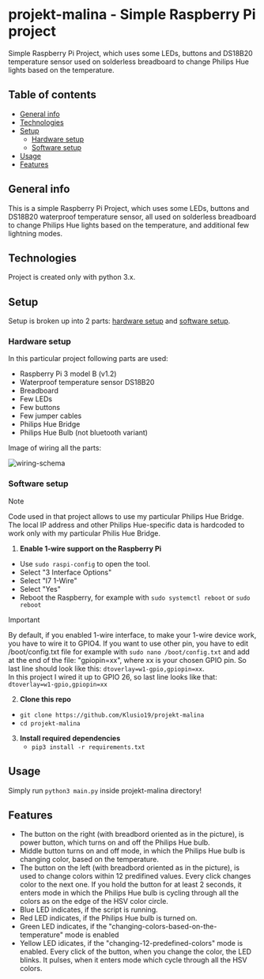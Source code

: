 # projekt-malina - Simple Raspberry Pi project
Simple Raspberry Pi Project, which uses some LEDs, buttons and DS18B20 temperature sensor used on solderless breadboard to change Philips Hue lights based on the temperature.

## Table of contents
* [General info](#general-info)
* [Technologies](#technologies)
* [Setup](#setup)
  * [Hardware setup](#hardware-setup)
  * [Software setup](#software-setup)
* [Usage](#usage)
* [Features](#features)

## General info
This is a simple Raspberry Pi Project, which uses some LEDs, buttons and DS18B20 waterproof temperature sensor, all used on solderless breadboard to change Philips Hue lights based on the temperature, and additional few lightning modes.

## Technologies
Project is created only with python 3.x.

## Setup
Setup is broken up into 2 parts: [hardware setup](#hardware-setup) and [software setup](#software-setup).

### Hardware setup
In this particular project following parts are used:
* Raspberry Pi 3 model B (v1.2)
* Waterproof temperature sensor DS18B20
* Breadboard
* Few LEDs
* Few buttons
* Few jumper cables
* Philips Hue Bridge
* Philips Hue Bulb (not bluetooth variant)

Image of wiring all the parts:

![wiring-schema](https://github.com/Klusio19/projekt-malina/assets/96704102/50f5343e-3722-417f-9533-195223ce88eb)

### Software setup
> [!NOTE]  
> Code used in that project allows to use my particular Philips Hue Bridge. The local IP address and other Philips Hue-specific data is hardcoded to work only with my particular Philis Hue Bridge.
1. **Enable 1-wire support on the Raspberry Pi**
  + Use `sudo raspi-config` to open the tool.
  + Select "3 Interface Options"
  + Select "I7 1-Wire"
  + Select "Yes"
  + Reboot the Raspberry, for example with `sudo systemctl reboot` or `sudo reboot`
> [!IMPORTANT]
> By default, if you enabled 1-wire interface, to make your 1-wire device work, you have to wire it to GPIO4. If you want to use other pin, you have to edit /boot/config.txt file for example with `sudo nano /boot/config.txt` and add at the end of the file: "gpiopin=xx", where xx is your chosen GPIO pin. So last line should look like this: `dtoverlay=w1-gpio,gpiopin=xx`.\
> In this project I wired it up to GPIO 26, so last line looks like that: `dtoverlay=w1-gpio,gpiopin=xx`
2. **Clone this repo**
  + `git clone https://github.com/Klusio19/projekt-malina`
  + `cd projekt-malina`
3. **Install required dependencies**
    + `pip3 install -r requirements.txt`

## Usage
Simply run `python3 main.py` inside projekt-malina directory!

## Features
+ The button on the right (with breadbord oriented as in the picture), is power button, which turns on and off the Philips Hue bulb.
+ Middle button turns on and off mode, in which the Philips Hue bulb is changing color, based on the temperature.
+ The button on the left (with breadbord oriented as in the picture), is used to change colors within 12 predifined values. Every click changes color to the next one. If you hold the button for at least 2 seconds, it enters mode in which the Philips Hue bulb is cycling through all the colors as on the edge of the HSV color circle.
+ Blue LED indicates, if the script is running.
+ Red LED indicates, if the Philips Hue bulb is turned on.
+ Green LED indicates, if the "changing-colors-based-on-the-temperature" mode is enabled
+ Yellow LED idicates, if the "changing-12-predefined-colors" mode is enabled. Every click of the button, when you change the color, the LED blinks. It pulses, when it enters mode which cycle through all the HSV colors.

